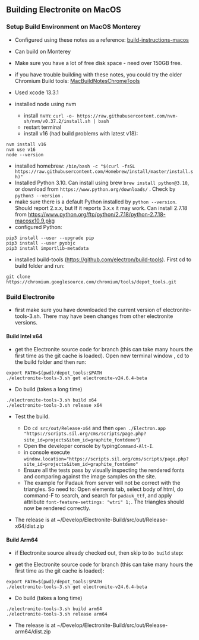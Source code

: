 ## Building Electronite on MacOS
### Setup Build Environment on MacOS Monterey
- Configured using these notes as a reference: [build-instructions-macos](../build-instructions-macos.md)
- Can build on Monterey
- Make sure you have a lot of free disk space - need over 150GB free.
- if you have trouble building with these notes, you could try the older Chromium Build tools: [MacBuildNotesChromeTools](MacBuildNotesChromeTools.md)
- Used xcode 13.3.1

- installed node using nvm
  - install nvm: `curl -o- https://raw.githubusercontent.com/nvm-sh/nvm/v0.37.2/install.sh | bash`
  - restart terminal
  - install v16 (had build problems with latest v18):
```
nvm install v16
nvm use v16
node --version
```
- installed homebrew: `/bin/bash -c "$(curl -fsSL https://raw.githubusercontent.com/Homebrew/install/master/install.sh)"`
- Installed Python 3.10. Can install using brew `brew install python@3.10`, or download from `https://www.python.org/downloads/` .  Check by `python3 --version` .
- make sure there is a default Python installed by `python --version`. Should report 2.x.x, but If it reports 3.x.x it may work.  Can install 2.7.18 from https://www.python.org/ftp/python/2.7.18/python-2.7.18-macosx10.9.pkg
- configured Python:
```
pip3 install --user --upgrade pip
pip3 install --user pyobjc
pip3 install importlib-metadata
```
- installed build-tools (https://github.com/electron/build-tools). First cd to build folder and run:
``` 
git clone https://chromium.googlesource.com/chromium/tools/depot_tools.git
```

### Build Electronite
- first make sure you have downloaded the current version of electronite-tools-3.sh.  There may have been changes from other electronite versions.

#### Build Intel x64
- get the Electronite source code for branch (this can take many hours the first time as the git cache is loaded). Open new terminal window , cd to the build folder and then run:
```
export PATH=$(pwd)/depot_tools:$PATH
./electronite-tools-3.sh get electronite-v24.6.4-beta
```

- Do build (takes a long time)
```
./electronite-tools-3.sh build x64
./electronite-tools-3.sh release x64
```

- Test the build. 
  - Do `cd src/out/Release-x64` and then `open ./Electron.app "https://scripts.sil.org/cms/scripts/page.php?site_id=projects&item_id=graphite_fontdemo"`)
  - Open the developer console by typing`Command-Alt-I`.
  - in console execute `window.location="https://scripts.sil.org/cms/scripts/page.php?site_id=projects&item_id=graphite_fontdemo"`
  - Ensure all the tests pass by visually inspecting the rendered fonts and comparing against the image samples on the site.
  - The example for Padauk from server will not be correct with the triangles.  So need to:
Open elements tab, select body of html, do command-F to search, and search for `padauk_ttf`, and apply attribute `font-feature-settings: "wtri" 1;`.  The triangles should now be rendered correctly.

- The release is at ~/Develop/Electronite-Build/src/out/Release-x64/dist.zip

#### Build Arm64
- if Electronite source already checked out, then skip to `Do build` step:

- get the Electronite source code for branch (this can take many hours the first time as the git cache is loaded):
```
export PATH=$(pwd)/depot_tools:$PATH
./electronite-tools-3.sh get electronite-v24.6.4-beta
```

- Do build (takes a long time)
```
./electronite-tools-3.sh build arm64
./electronite-tools-3.sh release arm64
```

- The release is at ~/Develop/Electronite-Build/src/out/Release-arm64/dist.zip

